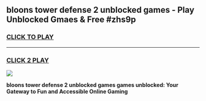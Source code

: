 
## bloons tower defense 2 unblocked games - Play Unblocked Gmaes & Free #zhs9p
<h3>
<a href="https://news.freeplayer.one?title=bloons_tower_defense_2_unblocked_games&ref=03M">CLICK TO PLAY</a></h3>
<hr>

<h3>
<a href="https://news.freeplayer.one?title=bloons_tower_defense_2_unblocked_games&ref=03M">CLICK 2 PLAY</a>
  
</h3>

<a href="https://news.freeplayer.one?title=bloons_tower_defense_2_unblocked_games&ref=03M"><img src="https://clearcache.store/games.png"></a>


**bloons tower defense 2 unblocked games games unblocked: Your Gateway to Fun and Accessible Online Gaming**
